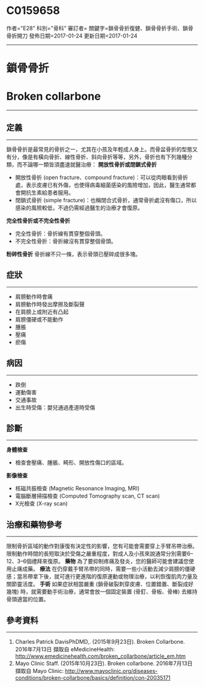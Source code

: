 # C0159658
作者="E28"
科別="骨科"
審訂者=
關鍵字=鎖骨骨折復健、鎖骨骨折手術、鎖骨骨折開刀
發佈日期=2017-01-24
更新日期=2017-01-24

----------
# 鎖骨骨折
# Broken collarbone
----------
## 定義
----------

鎖骨骨折是最常見的骨折之一，尤其在小孩及年輕成人身上。而骨盆骨折的型態又有分，像是有橫向骨折、線性骨折、斜向骨折等等，另外，骨折也有下列幾種分類，而不論哪一類皆須盡速就醫治療：
**開放性骨折或閉鎖式骨折**

- 開放性骨折 (open fracture、compound fracture)：可以從肉眼看到骨折處，表示皮膚已有外傷，也使得病毒細菌感染的風險增加，因此，醫生通常都會開抗生素給患者服用。
- 閉鎖式骨折 (simple fracture)：也稱閉合式骨折，通常骨折處沒有傷口，所以感染的風險較低，不過仍需經過醫生的治療才會復原。

**完全性骨折或不完全性骨折**

- 完全性骨折：骨折線有貫穿整個骨頭。
- 不完全性骨折：骨折線沒有貫穿整個骨頭。

**粉碎性骨折**
骨折線不只一條，表示骨頭已壓碎成很多塊。

## 症狀
----------
- 肩膀動作時會痛
- 肩膀動作時發出摩擦及斷裂聲
- 在肩膀上或附近有凸起
- 肩膀僵硬或不能動作
- 腫脹
- 壓痛
- 瘀傷
## 病因
----------
- 跌倒
- 運動傷害
- 交通事故
- 出生時受傷：嬰兒通過產道時受傷
## 診斷
----------

**身體檢查**

- 檢查會壓痛、腫脹、畸形、開放性傷口的區域。

**影像檢查**

- 核磁共振檢查 (Magnetic Resonance Imaging, MRI)
- 電腦斷層掃描檢查 (Computed Tomography scan, CT scan)
- X光檢查 (X-ray scan)
## 治療和藥物參考
----------

限制骨折區域的動作對康復有決定性的影響，您有可能會需要穿上手臂吊帶治療。限制動作時間的長短取決於受傷之嚴重程度，對成人及小孩來說通常分別需要6–12、3–6個禮拜來復原。
**藥物**
為了要抑制疼痛及發炎，您的醫師可能會建議您使用止痛成藥。
**療法**
在仍穿戴手臂吊帶的同時，需要一些小活動去減少肩膀的僵硬感；當吊帶拿下後，就可進行更進階的復原運動或物理治療，以利恢復肌肉力量及關節靈活度。
**手術**
如果症狀相當嚴重 (鎖骨破裂刺穿皮膚、位置錯置、斷裂成好幾塊) 時，就需要動手術治療，通常會放一個固定裝置 (骨釘、骨板、骨棒) 去維持骨頭適當的位置。

## 參考資料
----------
1. Charles Patrick DavisPhDMD,. (2015年9月23日). Broken Collarbone. 2016年7月13日 擷取自 eMedicineHealth: http://www.emedicinehealth.com/broken_collarbone/article_em.htm
2. Mayo Clinic Staff. (2015年10月23日). Broken collarbone. 2016年7月13日 擷取自 Mayo Clinic: http://www.mayoclinic.org/diseases-conditions/broken-collarbone/basics/definition/con-20035171

